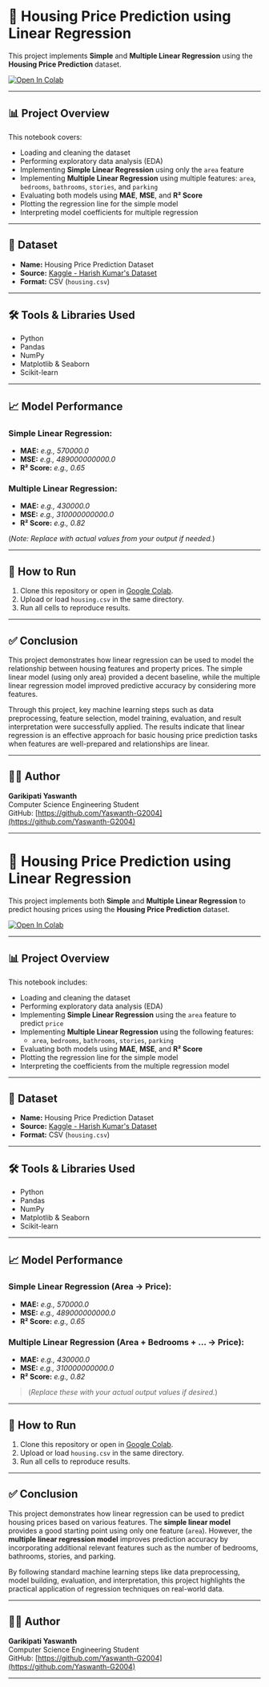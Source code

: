 # 🏡 Housing Price Prediction using Linear Regression

This project implements **Simple** and **Multiple Linear Regression** using the **Housing Price Prediction** dataset.

[![Open In Colab](https://colab.research.google.com/assets/colab-badge.svg)](https://colab.research.google.com/github/Yaswanth-G2004/housing-price-regression/blob/main/linear_regression_task.ipynb)

---

## 📊 Project Overview

This notebook covers:
- Loading and cleaning the dataset
- Performing exploratory data analysis (EDA)
- Implementing **Simple Linear Regression** using only the `area` feature
- Implementing **Multiple Linear Regression** using multiple features: `area`, `bedrooms`, `bathrooms`, `stories`, and `parking`
- Evaluating both models using **MAE**, **MSE**, and **R² Score**
- Plotting the regression line for the simple model
- Interpreting model coefficients for multiple regression

---

## 📁 Dataset

- **Name:** Housing Price Prediction Dataset  
- **Source:** [Kaggle - Harish Kumar's Dataset](https://www.kaggle.com/datasets/harishkumardatalab/housing-price-prediction)  
- **Format:** CSV (`housing.csv`)

---

## 🛠️ Tools & Libraries Used

- Python
- Pandas
- NumPy
- Matplotlib & Seaborn
- Scikit-learn

---

## 📈 Model Performance

### Simple Linear Regression:
- **MAE:** *e.g., 570000.0*
- **MSE:** *e.g., 489000000000.0*
- **R² Score:** *e.g., 0.65*

### Multiple Linear Regression:
- **MAE:** *e.g., 430000.0*
- **MSE:** *e.g., 310000000000.0*
- **R² Score:** *e.g., 0.82*

(*Note: Replace with actual values from your output if needed.*)

---

## 📌 How to Run

1. Clone this repository or open in [Google Colab](https://colab.research.google.com/github/Yaswanth-G2004/housing-price-regression/blob/main/linear_regression_task.ipynb).
2. Upload or load `housing.csv` in the same directory.
3. Run all cells to reproduce results.

---

## ✅ Conclusion

This project demonstrates how linear regression can be used to model the relationship between housing features and property prices. The simple linear model (using only area) provided a decent baseline, while the multiple linear regression model improved predictive accuracy by considering more features.

Through this project, key machine learning steps such as data preprocessing, feature selection, model training, evaluation, and result interpretation were successfully applied. The results indicate that linear regression is an effective approach for basic housing price prediction tasks when features are well-prepared and relationships are linear.

---

## 👨‍💻 Author

**Garikipati Yaswanth**  
Computer Science Engineering Student  
GitHub: [https://github.com/Yaswanth-G2004](https://github.com/Yaswanth-G2004)

---
# 🏡 Housing Price Prediction using Linear Regression

This project implements both **Simple** and **Multiple Linear Regression** to predict housing prices using the **Housing Price Prediction** dataset.

[![Open In Colab](https://colab.research.google.com/assets/colab-badge.svg)](https://colab.research.google.com/github/Yaswanth-G2004/housing-price-regression/blob/main/linear_regression_task.ipynb)

---

## 📊 Project Overview

This notebook includes:
- Loading and cleaning the dataset
- Performing exploratory data analysis (EDA)
- Implementing **Simple Linear Regression** using the `area` feature to predict `price`
- Implementing **Multiple Linear Regression** using the following features:
  - `area`, `bedrooms`, `bathrooms`, `stories`, `parking`
- Evaluating both models using **MAE**, **MSE**, and **R² Score**
- Plotting the regression line for the simple model
- Interpreting the coefficients from the multiple regression model

---

## 📁 Dataset

- **Name:** Housing Price Prediction Dataset  
- **Source:** [Kaggle - Harish Kumar's Dataset](https://www.kaggle.com/datasets/harishkumardatalab/housing-price-prediction)  
- **Format:** CSV (`housing.csv`)

---

## 🛠️ Tools & Libraries Used

- Python
- Pandas
- NumPy
- Matplotlib & Seaborn
- Scikit-learn

---

## 📈 Model Performance

### Simple Linear Regression (Area → Price):
- **MAE:** *e.g., 570000.0*
- **MSE:** *e.g., 489000000000.0*
- **R² Score:** *e.g., 0.65*

### Multiple Linear Regression (Area + Bedrooms + ... → Price):
- **MAE:** *e.g., 430000.0*
- **MSE:** *e.g., 310000000000.0*
- **R² Score:** *e.g., 0.82*

> (*Replace these with your actual output values if desired.*)

---

## 📌 How to Run

1. Clone this repository or open in [Google Colab](https://colab.research.google.com/github/Yaswanth-G2004/housing-price-regression/blob/main/linear_regression_task.ipynb).
2. Upload or load `housing.csv` in the same directory.
3. Run all cells to reproduce results.

---

## ✅ Conclusion

This project demonstrates how linear regression can be used to predict housing prices based on various features. The **simple linear model** provides a good starting point using only one feature (`area`). However, the **multiple linear regression model** improves prediction accuracy by incorporating additional relevant features such as the number of bedrooms, bathrooms, stories, and parking.

By following standard machine learning steps like data preprocessing, model building, evaluation, and interpretation, this project highlights the practical application of regression techniques on real-world data.

---

## 👨‍💻 Author

**Garikipati Yaswanth**  
Computer Science Engineering Student  
GitHub: [https://github.com/Yaswanth-G2004](https://github.com/Yaswanth-G2004)

---
